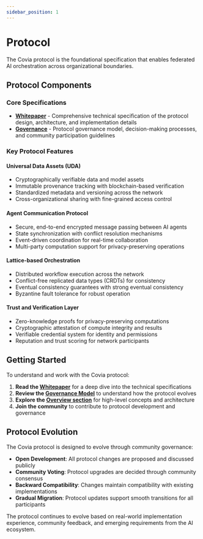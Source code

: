 ```yaml
---
sidebar_position: 1
---
```


# Protocol

The Covia protocol is the foundational specification that enables federated AI orchestration across organizational boundaries.

## Protocol Components

### Core Specifications

- **[Whitepaper](./whitepaper)** - Comprehensive technical specification of the protocol design, architecture, and implementation details
- **[Governance](./governance)** - Protocol governance model, decision-making processes, and community participation guidelines

### Key Protocol Features

#### Universal Data Assets (UDA)
- Cryptographically verifiable data and model assets
- Immutable provenance tracking with blockchain-based verification
- Standardized metadata and versioning across the network
- Cross-organizational sharing with fine-grained access control

#### Agent Communication Protocol
- Secure, end-to-end encrypted message passing between AI agents
- State synchronization with conflict resolution mechanisms
- Event-driven coordination for real-time collaboration
- Multi-party computation support for privacy-preserving operations

#### Lattice-based Orchestration
- Distributed workflow execution across the network
- Conflict-free replicated data types (CRDTs) for consistency
- Eventual consistency guarantees with strong eventual consistency
- Byzantine fault tolerance for robust operation

#### Trust and Verification Layer
- Zero-knowledge proofs for privacy-preserving computations
- Cryptographic attestation of compute integrity and results
- Verifiable credential system for identity and permissions
- Reputation and trust scoring for network participants

## Getting Started

To understand and work with the Covia protocol:

1. **Read the [Whitepaper](./whitepaper)** for a deep dive into the technical specifications
2. **Review the [Governance Model](./governance)** to understand how the protocol evolves
3. **Explore the [Overview section](../overview)** for high-level concepts and architecture
4. **Join the community** to contribute to protocol development and governance

## Protocol Evolution

The Covia protocol is designed to evolve through community governance:

- **Open Development**: All protocol changes are proposed and discussed publicly
- **Community Voting**: Protocol upgrades are decided through community consensus
- **Backward Compatibility**: Changes maintain compatibility with existing implementations
- **Gradual Migration**: Protocol updates support smooth transitions for all participants

The protocol continues to evolve based on real-world implementation experience, community feedback, and emerging requirements from the AI ecosystem. 